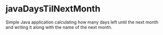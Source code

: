 # javaDaysTilNextMonth
Simple Java application calculating how many days left until the next month and writing it along with the name of the next month.
